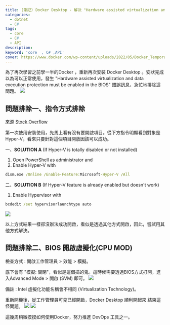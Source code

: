 ```yaml
---
title: (筆記) Docker Desktop - 解決 "Hardware assisted virtualization and data execution protection must be enabled in the BIOS" 
categories: 
  - dotnet
  - C#
tags: 
  - core
  - C#
  - API
description:
keyword: 'core  , C# ,API'
cover: https://www.docker.com/wp-content/uploads/2022/05/Docker_Temporary_Image_Google_Blue_1080x1080_v1.png
---
```


為了再次學習之前學一半的Docker ，重新再次安裝 Docker Desktop 。安狀完成以為可以正常使用，發生 "Hardware assisted virtualization and data execution protection must be enabled in the BIOS" 錯誤訊息，急忙地排除這問題。
![](/img/Docker/Snipaste_2022-10-06_21-40-59.png)


## 問題排除一、指令方式排除
來源 [Stock Overflow](https://stackoverflow.com/questions/39684974/docker-for-windows-error-hardware-assisted-virtualization-and-data-execution-p)

第一次使用安裝使用，先馬上看有沒有要開啟項目。從下方指令明顯看到對象是Hyper-V，看來只要針對這個項目開放因該可以成功。

一、**SOLUTION A** (If Hyper-V is totally disabled or not installed)
1. Open PowerShell as administrator and
2. Enable Hyper-V with

```cmd
dism.exe /Online /Enable-Feature:Microsoft-Hyper-V /All
```

二、**SOLUTION B** (If Hyper-V feature is already enabled but doesn't work)

1. Enable Hypervisor with
```cmd
bcdedit /set hypervisorlaunchtype auto
```
![](/img/Docker/Snipaste_2022-10-06_21-43-21.png)

以上方式結果一樣卻沒辦法成功開啟，看似是透過其他方式開啟，因此，嘗試用其他方式解決。



## 問題排除二、BIOS 開啟虛擬化(CPU MOD) 
檢查方式 : 開啟工作管理員 > 效能 > 模擬。

底下會有 "模擬: 關閉"，看似是這個搞的鬼。這時候需要透過BIOS方式打開，進入Advanced Mode > 開啟 (SVM) 即可。
![](/img/Docker/Snipaste_2022-10-06_22-11-35.png)

備註 : Intel 虛擬化功能名稱會不相同 (Virtualization Technology)。

重新開機後，從工作管理員可見已經開啟，Docker Desktop 順利開起來
結束這怪問題。
![](/img/Docker/Snipaste_2022-10-06_22-40-03.png)
![](/img/Docker/Snipaste_2022-10-06_22-40-10.png)

這幾周稍微摸摸如何使用Docker，努力推進 DevOps 工具之一。

